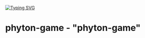  [![Typing SVG](https://readme-typing-svg.herokuapp.com?color=%2336BCF7&lines=This+is+my+first+Website)](https://git.io/typing-svg)
# phyton-game - "phyton-game" 
